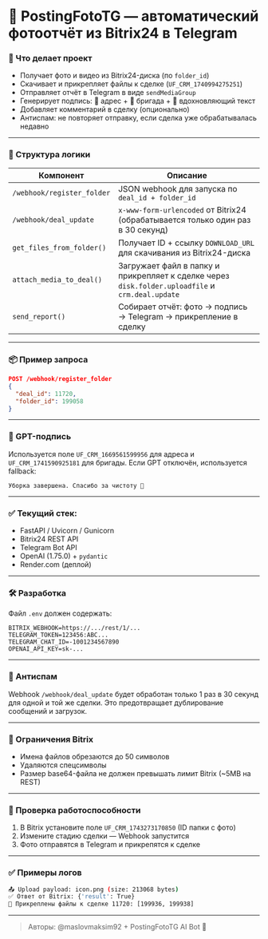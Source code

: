 # 📸 PostingFotoTG — автоматический фотоотчёт из Bitrix24 в Telegram

### 🚀 Что делает проект
- Получает фото и видео из Bitrix24-диска (по `folder_id`)
- Скачивает и прикрепляет файлы к сделке (`UF_CRM_1740994275251`)
- Отправляет отчёт в Telegram в виде `sendMediaGroup`
- Генерирует подпись: 🧹 адрес + 👷 бригада + 🎣 вдохновляющий текст
- Добавляет комментарий в сделку (опционально)
- Антиспам: не повторяет отправку, если сделка уже обрабатывалась недавно

---

### 📂 Структура логики

| Компонент | Описание |
|----------|----------|
| `/webhook/register_folder` | JSON webhook для запуска по `deal_id + folder_id` |
| `/webhook/deal_update` | `x-www-form-urlencoded` от Bitrix24 (обрабатывается только один раз в 30 секунд) |
| `get_files_from_folder()` | Получает ID + ссылку `DOWNLOAD_URL` для скачивания из Bitrix24-диска |
| `attach_media_to_deal()` | Загружает файл в папку и прикрепляет к сделке через `disk.folder.uploadfile` и `crm.deal.update` |
| `send_report()` | Собирает отчёт: фото → подпись → Telegram → прикрепление в сделку |

---

### 📦 Пример запроса
```json
POST /webhook/register_folder
{
  "deal_id": 11720,
  "folder_id": 199058
}
```

---

### 🧠 GPT-подпись
Используется поле `UF_CRM_1669561599956` для адреса и `UF_CRM_1741590925181` для бригады. Если GPT отключён, используется fallback:
```text
Уборка завершена. Спасибо за чистоту 🧹
```

---

### ✅ Текущий стек:
- FastAPI / Uvicorn / Gunicorn
- Bitrix24 REST API
- Telegram Bot API
- OpenAI (1.75.0) + `pydantic`
- Render.com (деплой)

---

### 🛠 Разработка
Файл `.env` должен содержать:
```env
BITRIX_WEBHOOK=https://.../rest/1/...
TELEGRAM_TOKEN=123456:ABC...
TELEGRAM_CHAT_ID=-1001234567890
OPENAI_API_KEY=sk-...
```

---

### 🤖 Антиспам
Webhook `/webhook/deal_update` будет обработан только 1 раз в 30 секунд для одной и той же сделки.
Это предотвращает дублирование сообщений и загрузок.

---

### 📎 Ограничения Bitrix
- Имена файлов обрезаются до 50 символов
- Удаляются спецсимволы
- Размер base64-файла не должен превышать лимит Bitrix (~5MB на REST)

---

### 🧪 Проверка работоспособности
1. В Bitrix установите поле `UF_CRM_1743273170850` (ID папки с фото)
2. Измените стадию сделки — Webhook запустится
3. Фото отправятся в Telegram и прикрепятся к сделке

---

### ✅ Примеры логов
```bash
📤 Upload payload: icon.png (size: 213068 bytes)
✅ Ответ от Bitrix: {'result': True}
📎 Прикреплены файлы к сделке 11720: [199936, 199938]
```

---

> Авторы: @maslovmaksim92 + PostingFotoTG AI Bot 🤖